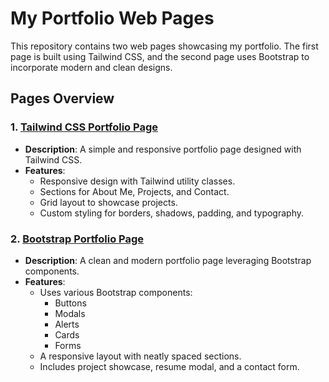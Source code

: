 # My Portfolio Web Pages

This repository contains two web pages showcasing my portfolio. The first page is built using Tailwind CSS, and the second page uses Bootstrap to incorporate modern and clean designs.

## Pages Overview

### 1. [Tailwind CSS Portfolio Page](https://vvn-dza.github.io/AWT/assg1.html)
- **Description**: A simple and responsive portfolio page designed with Tailwind CSS.
- **Features**:
  - Responsive design with Tailwind utility classes.
  - Sections for About Me, Projects, and Contact.
  - Grid layout to showcase projects.
  - Custom styling for borders, shadows, padding, and typography.

### 2. [Bootstrap Portfolio Page](https://vvn-dza.github.io/AWT/assg2.html)
- **Description**: A clean and modern portfolio page leveraging Bootstrap components.
- **Features**:
  - Uses various Bootstrap components:
    - Buttons
    - Modals
    - Alerts
    - Cards
    - Forms
  - A responsive layout with neatly spaced sections.
  - Includes project showcase, resume modal, and a contact form.
